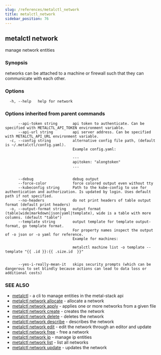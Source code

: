 ```yaml
---
slug: /references/metalctl_network
title: metalctl_network
sidebar_position: 76
---
```


## metalctl network

manage network entities

### Synopsis

networks can be attached to a machine or firewall such that they can communicate with each other.

### Options

```
  -h, --help   help for network
```

### Options inherited from parent commands

```
      --api-token string       api token to authenticate. Can be specified with METALCTL_API_TOKEN environment variable.
      --api-url string         api server address. Can be specified with METALCTL_API_URL environment variable.
  -c, --config string          alternative config file path, (default is ~/.metalctl/config.yaml).
                               Example config.yaml:
                               
                               ---
                               apitoken: "alongtoken"
                               ...
                               
                               
      --debug                  debug output
      --force-color            force colored output even without tty
      --kubeconfig string      Path to the kube-config to use for authentication and authorization. Is updated by login. Uses default path if not specified.
      --no-headers             do not print headers of table output format (default print headers)
  -o, --output-format string   output format (table|wide|markdown|json|yaml|template), wide is a table with more columns. (default "table")
      --template string        output template for template output-format, go template format.
                               For property names inspect the output of -o json or -o yaml for reference.
                               Example for machines:
                               
                               metalctl machine list -o template --template "{{ .id }}:{{ .size.id  }}"
                               
                               
      --yes-i-really-mean-it   skips security prompts (which can be dangerous to set blindly because actions can lead to data loss or additional costs)
```

### SEE ALSO

* [metalctl](./metalctl.md)	 - a cli to manage entities in the metal-stack api
* [metalctl network allocate](./metalctl_network_allocate.md)	 - allocate a network
* [metalctl network apply](./metalctl_network_apply.md)	 - applies one or more networks from a given file
* [metalctl network create](./metalctl_network_create.md)	 - creates the network
* [metalctl network delete](./metalctl_network_delete.md)	 - deletes the network
* [metalctl network describe](./metalctl_network_describe.md)	 - describes the network
* [metalctl network edit](./metalctl_network_edit.md)	 - edit the network through an editor and update
* [metalctl network free](./metalctl_network_free.md)	 - free a network
* [metalctl network ip](./metalctl_network_ip.md)	 - manage ip entities
* [metalctl network list](./metalctl_network_list.md)	 - list all networks
* [metalctl network update](./metalctl_network_update.md)	 - updates the network

